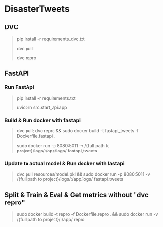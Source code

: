  # DisasterTweets

## DVC

> pip install -r requirements_dvc.txt
>
> dvc pull
>
> dvc repro

## FastAPI

### Run FastApi
> pip install -r requirements.txt
> 
> uvicorn src.start_api:app


### Build & Run docker with fastapi
> dvc pull; dvc repro && sudo docker build -t fastapi_tweets -f Dockerfile.fastapi .
>
> sudo docker run -p 8080:5011 -v /{full path to project}/logs/:/app/logs/ fastapi_tweets

### Update to actual model & Run docker with fastapi

>dvc pull resources/model.pkl && sudo docker run -p 8080:5011 -v /{full path to project}/logs/:/app/logs/ fastapi_tweets

## Split & Train & Eval & Get metrics without "dvc repro"
> sudo docker build -t repro -f Dockerfile.repro . && sudo docker run -v /{full path to project}/:/app/  repro